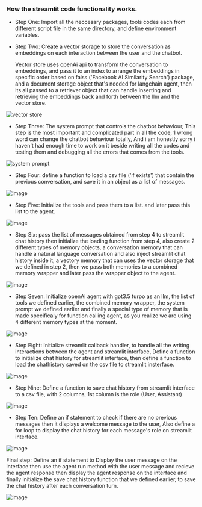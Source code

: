 ### How the streamlit code functionality works.

- Step One: Import all the neccesary packages, tools codes each from different script file in the same directory, and define environment variables.

- Step Two: Create a vector storage to store the conversation as embeddings on each interaction between the user and the chatbot.

  Vector store uses openAi api to transform the conversation to embeddings, and pass it to an index to arrange the embeddings in specific order based on faiss ('Facebook AI Similarity Search') package, and a document storage object that's needed for langchain agent, then its all passed to a retriever object that can handle inserting and retrieving the embeddings back and forth between the llm and the vector store.

 ![vector store](https://github.com/fellowship/travel-agent-lam/assets/114405334/29047d3c-d4d4-4fe5-a05f-9b4566e5496c)
 
- Step Three: The system prompt that controls the chatbot behaviour, This step is the most important and complicated part in all the code, 1 wrong word can change the chatbot behaviour totally, And i am honestly sorry i haven't had enough time to work on it beside writing all the codes and testing them and debugging all the errors that comes from the tools.

![system prompt](https://github.com/fellowship/travel-agent-lam/assets/114405334/53c82b94-335c-4e00-90a6-21e13db3306f)

- Step Four: define a function to load a csv file ('if exists') that contain the previous conversation, and save it in an object as a list of messages.

![image](https://github.com/fellowship/travel-agent-lam/assets/114405334/dc886724-b1ce-4b6b-8617-71c59daf5782)

- Step Five: Initialize the tools and pass them to a list. and later pass this list to the agent.

![image](https://github.com/fellowship/travel-agent-lam/assets/114405334/8aeeedb5-2a4c-41ff-9e4b-4a13a85095e8)

- Step Six: pass the list of messages obtained from step 4 to streamlit chat history then initialize the loading function from step 4, also create 2 different types of memory objects, a conversation memory that can handle a natural language conversation and also inject streamlit chat history inside it, a vectory memory that can uses the vector storage that we defined in step 2, then we pass both memories to a combined memory wrapper and later pass the wrapper object to the agent.

![image](https://github.com/fellowship/travel-agent-lam/assets/114405334/61a7cc90-2335-438c-af37-61d78abb1540)

 - Step Seven: Initialize openAi agent with gpt3.5 turpo as an llm, the list of tools we defined earlier, the combined memory wrapper, the system prompt we defined earlier and finally a special type of memory that is made specificaly for function calling agent, as you realize we are using 4 different memory types at the moment.

![image](https://github.com/fellowship/travel-agent-lam/assets/114405334/6f107755-fc9c-42e8-b6b7-870190f9aefc)

 - Step Eight: Initialize streamlit callback handler, to handle all the writing interactions between the agent and streamlit interface, Define a function to initialize chat history for streamlit interface, then define a function to load the chathistory saved on the csv file to streamlit insterface.

![image](https://github.com/fellowship/travel-agent-lam/assets/114405334/ce18a9d7-45f6-45aa-b4cb-ab30f90fd962)

 - Step Nine: Define a function to save chat history from streamlit interface to a csv file, with 2 columns, 1st column is the role (User, Assistant)

![image](https://github.com/fellowship/travel-agent-lam/assets/114405334/6eb75757-ba6c-47b3-98a9-0d84954ebd7e)

 - Step Ten: Define an if statement to check if there are no previous messages then it displays a welcome message to the user, Also define a for loop to display the chat history for each message's role on streamlit interface.

![image](https://github.com/fellowship/travel-agent-lam/assets/114405334/16b7121b-4ccf-41a2-bd8d-0213c5839563)

 Final step: Define an if statement to Display the user message on the interface then use the agent run method with the user message and recieve the agent response then display the agent response on the interface and finally initialize the save chat history function that we defined earlier, to save the chat history after each conversation turn.

![image](https://github.com/fellowship/travel-agent-lam/assets/114405334/ffd01729-1c07-4cb8-9835-00e496c411a5)
